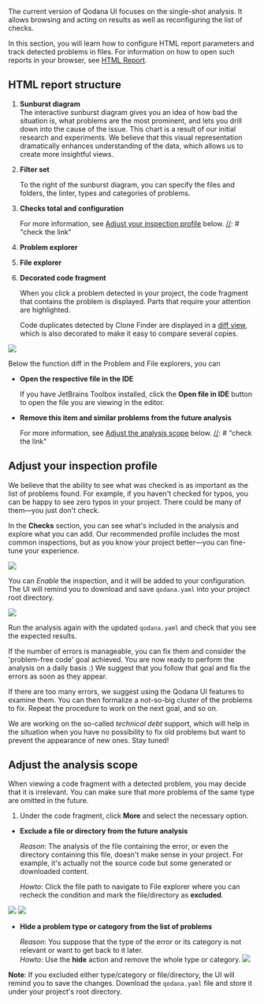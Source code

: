 [//]: # (title: UI Overview)

The current version of Qodana UI focuses on the single-shot analysis. It allows browsing and acting on results as well as reconfiguring the list of checks.

In this section, you will learn how to configure HTML report parameters and track detected problems in files. For information on how to open such reports in your browser, see [HTML Report](html-report.md).

## HTML report structure

1. **Sunburst diagram**   
  The interactive sunburst diagram gives you an idea of how bad the situation is, what problems are the most prominent, and lets you drill down into the cause of the issue. This chart is a result of our initial research and experiments. We believe that this visual representation dramatically enhances understanding of the data, which allows us to create more insightful views. 
   
2. **Filter set**

    To the right of the sunburst diagram, you can specify the files and folders, the linter, types and categories of problems.
3. **Checks total and configuration**

    For more information, see [Adjust your inspection profile](#Adjust+your+inspection+profile) below.
   [//]: # "check the link"
3. **Problem explorer**

4. **File explorer**

5. **Decorated code fragment**
    
    When you click a problem detected in your project, the code fragment that contains the problem  is displayed. Parts that require your attention are highlighted.

    Code duplicates detected by Clone Finder are displayed in a [diff view](clone-finder-output.md#A+sample+decorated+diff), which is also decorated to make it easy to compare several copies.  

![](general.png)

Below the function diff in the Problem and File explorers, you can
* **Open the respective file in the IDE**
 
  If you have JetBrains Toolbox installed, click the **Open file in IDE** button to open the file you are viewing in the editor.
  
* **Remove this item and similar problems from the future analysis**
    
  For more information, see [Adjust the analysis scope](#Adjust-the-analysis-scope) below.
  [//]: # "check the link"

## Adjust your inspection profile 

We believe that the ability to see what was checked is as important as the list of problems found. For example, if you haven't checked for 
typos, you can be happy to see zero typos in your project. There could be many of them&mdash;you just don't check. 

In the **Checks** section, you can see what's included in the analysis and  explore what you can add. Our recommended profile includes the most common inspections, but as you know your project better&mdash;you can fine-tune your 
experience. 

![](profile-settings.png)

You can *Enable* the inspection, and it will be added to your configuration. The UI will remind you to download and save `qodana.yaml` into your project root directory.

![](profile-save.png)

Run the analysis again with the updated `qodana.yaml` and check that you see the expected results. 

If the number of errors is manageable, you can fix them and consider the 'problem-free code' goal achieved. You are now ready to perform the 
analysis on a daily basis :) We suggest that you follow that goal and fix the errors as soon as they appear.

If there are too many errors, we suggest using the Qodana UI features to examine them. You can then formalize a not-so-big cluster of the problems to fix. Repeat the procedure to work on the next goal, and so on. 

We are working on the so-called *technical debt* support, which will help in the situation when you have no possibility to fix old problems but want to prevent the appearance of new ones. Stay tuned! 

## Adjust the analysis scope

When viewing a code fragment with a detected problem, you may decide that it is irrelevant. You can make sure that more problems of the same type are omitted in the future. 

1. Under the code fragment, click **More** and select the necessary option.

* **Exclude a file or directory from the future analysis**

  *Reason*: The analysis of the file containing the error, or even the directory containing this file, doesn't make sense in your project.
  For example, it's actually not the source code but some generated or downloaded content.

  *Howto*: Click the file path to navigate to File explorer where you can recheck the condition and mark the file/directory as **excluded**.

![](problem-area.png)
![](files-tree.png)


* **Hide a problem type or category from the list of problems**

  *Reason*: You suppose that the type of the error or its category is not relevant or want to get back to it later.  
  *Howto*: Use the **hide** action and remove the whole type or category.
  ![](problem-area-hide.png)

**Note**: If you excluded either type/category or file/directory, the UI will remind you to save the changes. Download the `qodana.yaml` file and store it under your project's root directory.